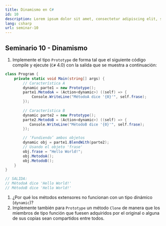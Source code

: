 ```yaml
---
title: Dinamismo en C#
id: 10
description: Lorem ipsum dolor sit amet, consectetur adipiscing elit, sed do eiusmod tempor incididunt ut labore et dolore magna aliqua. Turpis tincidunt id aliquet risus feugiat.
lang: csharp
url: seminar-10
---
```


## Seminario 10 - Dinamismo

1. Implemente el tipo `Prototype` de forma tal que el siguiente código compile y ejecute (`C#` 4.0) con la
salida que se muestra a continuación:

```csharp
class Program {
    private static void Main(string[] args) {
        // Característica A
        dynamic parte1 = new Prototype();
        parte1.MetodoA = (Action<dynamic>) ((self) => {
            Console.WriteLine("MétodoA dice '{0}'", self.frase);
        });
        
        // Característica B
        dynamic parte2 = new Prototype();
        parte2.MetodoB = (Action<dynamic>) ((self) => {
           Console.WriteLine("MétodoB dice '{0}'", self.frase);
        });

        // ‘Fundiendo’ ambos objetos
        dynamic obj = parte1.BlendWith(parte2);        
        // Usando el objeto 'frase'
        obj.frase = "Hello World!";
        obj.MetodoA();
        obj.MetodoB();
    }
}

// SALIDA:
// MétodoA dice 'Hello World!'
// MétodoB dice 'Hello World!'
```

   1. ¿Por qué los métodos extensores no funcionan con un tipo dinámico (`dynamic`)?
   2. Implemente también para `Prototype` un método `Clone` de manera que los miembros de tipo función
que fuesen adquiridos por el original o alguna de sus copias sean compartidos entre todos.